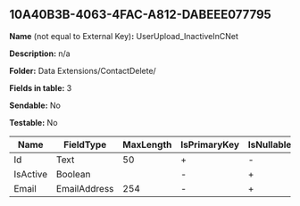## 10A40B3B-4063-4FAC-A812-DABEEE077795

**Name** (not equal to External Key)**:** UserUpload_InactiveInCNet

**Description:** n/a

**Folder:** Data Extensions/ContactDelete/

**Fields in table:** 3

**Sendable:** No

**Testable:** No

| Name | FieldType | MaxLength | IsPrimaryKey | IsNullable | DefaultValue |
| --- | --- | --- | --- | --- | --- |
| Id | Text | 50 | + | - |  |
| IsActive | Boolean |  | - | + |  |
| Email | EmailAddress | 254 | - | + |  |
